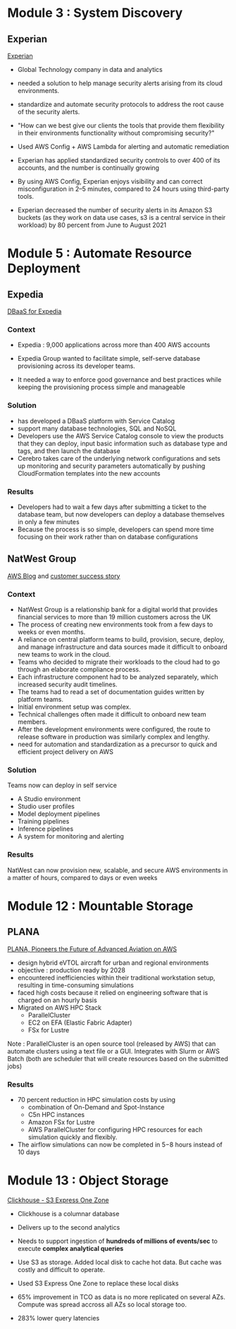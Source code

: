 # Module 3 : System Discovery

## Experian

[Experian](https://aws.amazon.com/solutions/case-studies/experian-case-study/?did=cr_card&trk=cr_card)

* Global Technology company in data and analytics
* needed a solution to help manage security alerts arising from its cloud environments.
* standardize and automate security protocols to address the root cause of the security alerts.
* "How can we best give our clients the tools that provide them flexibility in their environments functionality without compromising security?"

* Used AWS Config + AWS Lambda for alerting and automatic remediation 
* Experian has applied standardized security controls to over 400 of its accounts, and the number is continually growing
* By using AWS Config, Experian enjoys visibility and can correct misconfiguration in 2–5 minutes, compared to 24 hours using third-party tools.
* Experian decreased the number of security alerts in its Amazon S3 buckets (as they work on data use cases, s3 is a central service in their workload) by 80 percent from June to August 2021

# Module 5 : Automate Resource Deployment

## Expedia

[DBaaS for Expedia](https://aws.amazon.com/solutions/case-studies/expedia-service-catalog-case-study/?did=cr_card&trk=cr_card)

### Context 
* Expedia : 9,000 applications across more than 400 AWS accounts

* Expedia Group wanted to facilitate simple, self-serve database provisioning across its developer teams. 
* It needed a way to enforce good governance and best practices while keeping the provisioning process simple and manageable

### Solution 

* has developed a DBaaS platform with Service Catalog
* support many database technologies, SQL and NoSQL
* Developers use the AWS Service Catalog console to view the products that they can deploy, input basic information such as database type and tags, and then launch the database
* Cerebro takes care of the underlying network configurations and sets up monitoring and security parameters automatically by pushing CloudFormation templates into the new accounts

### Results

* Developers had to wait a few days after submitting a ticket to the database team, but now developers can deploy a database themselves in only a few minutes
* Because the process is so simple, developers can spend more time focusing on their work rather than on database configurations


## NatWest Group

[AWS Blog](https://aws.amazon.com/blogs/machine-learning/part-2-how-natwest-group-built-a-secure-compliant-self-service-mlops-platform-using-aws-service-catalog-and-amazon-sagemaker/) and [customer success story](https://aws.amazon.com/solutions/case-studies/natwest-group-case-study/?did=cr_card&trk=cr_card)

### Context

* NatWest Group is a relationship bank for a digital world that provides financial services to more than 19 million customers across the UK
* The process of creating new environments took from a few days to weeks or even months.
* A reliance on central platform teams to build, provision, secure, deploy, and manage infrastructure and data sources made it difficult to onboard new teams to work in the cloud.
* Teams who decided to migrate their workloads to the cloud had to go through an elaborate compliance process. 
* Each infrastructure component had to be analyzed separately, which increased security audit timelines.
* The teams had to read a set of documentation guides written by platform teams. 
* Initial environment setup was complex. 
* Technical challenges often made it difficult to onboard new team members. 
* After the development environments were configured, the route to release software in production was similarly complex and lengthy.
* need for automation and standardization as a precursor to quick and efficient project delivery on AWS

### Solution

Teams now can deploy in self service
* A Studio environment
* Studio user profiles
* Model deployment pipelines
* Training pipelines
* Inference pipelines
* A system for monitoring and alerting

### Results 

NatWest can now provision new, scalable, and secure AWS environments in a matter of hours, compared to days or even weeks

# Module 12 : Mountable Storage

## PLANA

[PLANA, Pioneers the Future of Advanced Aviation on AWS](https://aws.amazon.com/solutions/case-studies/plana-case-study/?did=cr_card&trk=cr_card)

* design hybrid eVTOL aircraft for urban and regional environments
* objective : production ready by 2028
* encountered inefficiencies within their traditional workstation setup, resulting in time-consuming simulations
* faced high costs because it relied on engineering software that is charged on an hourly basis
* Migrated on AWS HPC Stack
  * ParallelCluster
  * EC2 on EFA (Elastic Fabric Adapter)
  * FSx for Lustre

Note : ParallelCluster is an open source tool (released by AWS) that can automate clusters using a text file or a GUI. Integrates with Slurm or AWS Batch (both are scheduler that will create resources based on the submitted jobs)

### Results

* 70 percent reduction in HPC simulation costs by using
  * combination of On-Demand and Spot-Instance
  * C5n HPC instances
  * Amazon FSx for Lustre 
  * AWS ParallelCluster for configuring HPC resources for each simulation quickly and flexibly.
* The airflow simulations can now be completed in 5−8 hours instead of 10 days

# Module 13 : Object Storage

[Clickhouse - S3 Express One Zone](https://aws.amazon.com/blogs/storage/clickhouse-cloud-amazon-s3-express-one-zone-making-a-blazing-fast-analytical-database-even-faster/)

* Clickhouse is a columnar database
* Delivers up to the second analytics
* Needs to support ingestion of **hundreds of millions of events/sec** to execute **complex analytical queries**
* Use S3 as storage. Added local disk to cache hot data. But cache was costly and difficult to operate. 
* Used S3 Express One Zone to replace these local disks

* 65% improvement in TCO as data is no more replicated on several AZs. Compute was spread accross all AZs so local storage too.
* 283% lower query latencies
